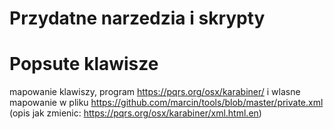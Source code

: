 Przydatne narzedzia i skrypty
=====

Popsute klawisze
==

mapowanie klawiszy, program https://pqrs.org/osx/karabiner/
i wlasne mapowanie w pliku https://github.com/marcin/tools/blob/master/private.xml (opis jak zmienic: https://pqrs.org/osx/karabiner/xml.html.en)

